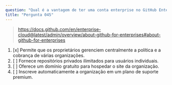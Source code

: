 ```yaml
---
question: "Qual é a vantagem de ter uma conta enterprise no GitHub Enterprise Cloud para uma organização?"
title: "Pergunta 045"
---
```


> https://docs.github.com/en/enterprise-cloud@latest/admin/overview/about-github-for-enterprises#about-github-for-enterprises
1. [x] Permite que os proprietários gerenciem centralmente a política e a cobrança de várias organizações.
1. [ ] Fornece repositórios privados ilimitados para usuários individuais.
1. [ ] Oferece um domínio gratuito para hospedar o site da organização.
1. [ ] Inscreve automaticamente a organização em um plano de suporte premium.
